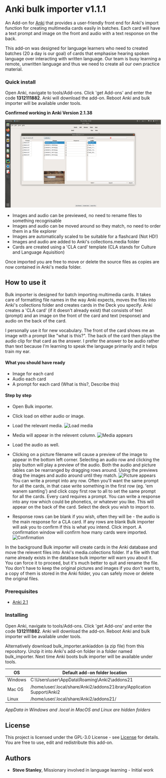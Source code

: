 # Anki bulk importer v1.1.1

An Add-on for [Anki](https://apps.ankiweb.net/) that provides a user-friendly front end for Anki's import function for 
creating multimedia cards easily in batches. Each card will have a text prompt and image on the front and audio with a 
text response on the back.

This add-on was designed for language learners who need to created batches (20 a day is our goal) of cards that
emphasise hearing spoken language over interacting with written language.
Our team is busy learning a remote, unwritten language and thus we need to create all our own practice material.

### Quick install
Open Anki, navigate to tools/Add-ons. Click 'get Add-ons' and enter the code **1312111882**. Anki will download the add-on.
 Reboot Anki and bulk importer will be available under tools.

**Confirmed working in Anki Version 2.1.38**

![screenshot](icons/importer_screen.png)

- Images and audio can be previewed, no need to rename files to something recognisable
- Images and audio can be moved around so they match, no need to order them in a file explorer
- Images are automatically scaled to be suitable for a flashcard (Not HD!)
- Images and audio are added to Anki's collections.media folder
- Cards are created using a 'CLA card' template (CLA stands for Culture and Language Aquisition)

Once imported you are free to move or delete the source files as copies are now contained in Anki's media folder.

## How to use it
Bulk importer is designed for batch importing multimedia cards. It takes care of formatting file names in the way Anki 
expects, moves the files into Anki's collections folder and creates cards in the Deck you specify. Anki creates a 
'CLA card' (if it doesn't already exist) that consists of text (prompt) and an image on the front of the card and 
text (response) and audio on the back of the card.

I personally use it for new vocabulary. The front of the card shows me an image with a prompt like "what is this?". 
The back of the card then plays the audio clip for that card as the answer. I prefer the answer to be audio rather than
text because I'm learning to speak the language primarily and it helps train my ear.

#### What you should have ready
- Image for each card
- Audio each card
- A prompt for each card (What is this?, Describe this)

#### Step by step
- Open Bulk importer.
- Click load on either audio or image.
- Load the relevant media.
		![Load media](https://raw.githubusercontent.com/stevetasticsteve/Anki_bulk_importer/master/icons/Screenshot%20from%202020-03-13%2016-26-02.png) <br>
- Media will appear in the relevent column.
		![Media appears](https://raw.githubusercontent.com/stevetasticsteve/Anki_bulk_importer/master/icons/Screenshot%20from%202020-03-13%2016-27-54.png) <br>
- Load the audio as well.
- Clicking on a picture filename will cause a preview of the image to appear in the bottom left corner. Selecting an audio row and clicking the play button will play a preview of the audio. Both the audio and picture tables can be rearranged by dragging rows around. Using the previews drag the images and audio around until they match.
        ![Picture appears](https://raw.githubusercontent.com/stevetasticsteve/Anki_bulk_importer/master/icons/Screenshot%20from%202020-03-13%2016-33-01.png) <br>
You can write a prompt into any row. Often you'll want the same prompt for all the cards, in that case write something in the first row (eg. 'em wanem samting') and click copy first row to all to set the same prompt for all the cards. Every card requires a prompt.
You can write a response into any row which could be phonetics, or whatever you like. This will appear on the back of the card.
Select the deck you wish to import to.

- Response rows can be blank if you wish, often they will be - the audio is the main response for a CLA card.
If any rows are blank Bulk importer will ask you to confirm if this is what you intend.
Click import. A confirmation window will confirm how many cards were imported.
        ![Confirmation](https://raw.githubusercontent.com/stevetasticsteve/Anki_bulk_importer/master/icons/Screenshot%20from%202020-03-13%2016-44-56.png) <br>

In the background Bulk importer will create cards in the Anki database and move the relevent files into Anki's media.collections folder. If a file with that name already exists in the database bulk importer will warn you about it. You can force it to proceed, but it's much better to quit and rename the file.
You don't have to keep the original pictures and images if you don't want to, a copy of them is stored in the Anki folder, you can safely move or delete the original files.

### Prerequisites
- [Anki 2.1](https://apps.ankiweb.net/)

### Installing
Open Anki, navigate to tools/Add-ons. Click 'get Add-ons' and enter the code **1312111882**. Anki will download the add-on.
 Reboot Anki and bulk importer will be available under tools.

Alternatively download bulk_importer.ankiaddon (a zip file) from this repository. Unzip it into Anki's add-on folder in
 a folder named bulk_importer. Next time Anki boots bulk importer will be available under tools.

OS | Default add-on folder location
-- | --------------------------------
Windows | C:\Users\user\AppData\Roaming\Anki2\addons21
Mac OS  | /home/user/.local/share/Anki2/addons21ibrary/Application Support/Anki2
Linux   | /home/user/.local/share/Anki2/addons21/

*AppData in Windows and .local in MacOS and Linux are hidden folders*

## License
This project is licensed under the GPL-3.0 License - see 
[License](https://github.com/stevetasticsteve/Anki_bulk_importer/blob/master/LICENSE)
for details.
You are free to use, edit and redistribute this add-on.

## Authors
* **Steve Stanley**, Missionary involved in language learning - Initial work

